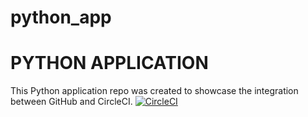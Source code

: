 # python_app

# PYTHON APPLICATION
This Python application repo was created to showcase the integration between GitHub and CircleCI.
[![CircleCI](https://circleci.com/gh/awesomedeveloperinc/python_app.svg?style=svg)](https://circleci.com/gh/awesomedeveloperinc/python_app)
